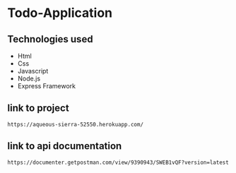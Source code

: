 # Todo-Application

## Technologies used

* Html
* Css
* Javascript
* Node.js 
* Express Framework

## link to project

    https://aqueous-sierra-52550.herokuapp.com/

## link to api documentation

    https://documenter.getpostman.com/view/9390943/SWEB1vQF?version=latest

